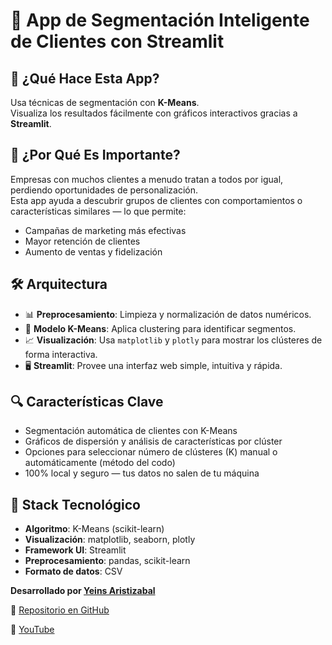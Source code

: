 # 🎯 App de Segmentación Inteligente de Clientes con Streamlit  

## 🚀 ¿Qué Hace Esta App?
Usa técnicas de segmentación con **K-Means**.  
Visualiza los resultados fácilmente con gráficos interactivos gracias a **Streamlit**.


## 🧠 ¿Por Qué Es Importante?
Empresas con muchos clientes a menudo tratan a todos por igual, perdiendo oportunidades de personalización.  
Esta app ayuda a descubrir grupos de clientes con comportamientos o características similares — lo que permite:

- Campañas de marketing más efectivas
- Mayor retención de clientes
- Aumento de ventas y fidelización

## 🛠️ Arquitectura
- 📊 **Preprocesamiento**: Limpieza y normalización de datos numéricos.
- 🧮 **Modelo K-Means**: Aplica clustering para identificar segmentos.
- 📈 **Visualización**: Usa `matplotlib` y `plotly` para mostrar los clústeres de forma interactiva.
- 🖥️ **Streamlit**: Provee una interfaz web simple, intuitiva y rápida.

## 🔍 Características Clave
- Segmentación automática de clientes con K-Means
- Gráficos de dispersión y análisis de características por clúster
- Opciones para seleccionar número de clústeres (K) manual o automáticamente (método del codo)
- 100% local y seguro — tus datos no salen de tu máquina

## 🧪 Stack Tecnológico
- **Algoritmo**: K-Means (scikit-learn)
- **Visualización**: matplotlib, seaborn, plotly
- **Framework UI**: Streamlit
- **Preprocesamiento**: pandas, scikit-learn
- **Formato de datos**: CSV

**Desarrollado por [Yeins Aristizabal](https://www.linkedin.com/in/yeins-aristizabal/)**  

📁 [Repositorio en GitHub](https://github.com/tuusuario/tu-repo)

🔗 [YouTube](https://www.youtube.com/@analytics-ai-h5k)